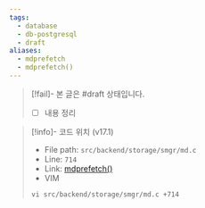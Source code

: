 ```yaml
---
tags:
  - database
  - db-postgresql
  - draft
aliases:
  - mdprefetch
  - mdprefetch()
---
```

> [!fail]- 본 글은 #draft 상태입니다.
> - [ ] 내용 정리

> [!info]- 코드 위치 (v17.1)
> - File path: `src/backend/storage/smgr/md.c`
> - Line: `714`
> - Link: [mdprefetch()](https://github.com/postgres/postgres/blob/REL_17_1/src/backend/storage/smgr/md.c#L710-L752)
> - VIM
> ```
> vi src/backend/storage/smgr/md.c +714
> ```
